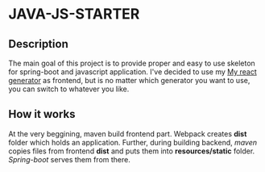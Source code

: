 # JAVA-JS-STARTER
## Description
The main goal of this project is to provide proper and easy to use skeleton for spring-boot and javascript application. 
I've decided to use my [My react generator](https://www.npmjs.com/package/generator-react-go) as frontend, but is no matter which generator you want to use, you can switch to whatever you like. 

## How it works
At the very beggining, maven build frontend part. Webpack creates **dist** folder which holds an application. Further, during building backend, *maven* copies files from frontend **dist** and puts them into **resources/static** folder. *Spring-boot* serves them from there.
